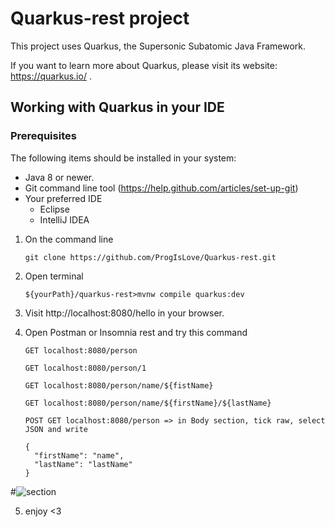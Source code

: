 # Quarkus-rest project

This project uses Quarkus, the Supersonic Subatomic Java Framework.

If you want to learn more about Quarkus, please visit its website: https://quarkus.io/ .

## Working with Quarkus in your IDE

### Prerequisites
The following items should be installed in your system:
* Java 8 or newer.
* Git command line tool (https://help.github.com/articles/set-up-git)
* Your preferred IDE
  * Eclipse
  * IntelliJ IDEA

1) On the command line
    ```
    git clone https://github.com/ProgIsLove/Quarkus-rest.git
    ```
2) Open terminal
    ```shell script
    ${yourPath}/quarkus-rest>mvnw compile quarkus:dev
    ```
3) Visit http://localhost:8080/hello in your browser.
 
4) Open Postman or Insomnia rest and try this command
    ```
    GET localhost:8080/person
    
    GET localhost:8080/person/1
    
    GET localhost:8080/person/name/${fistName}
    
    GET localhost:8080/person/name/${firstName}/${lastName}
    
    POST GET localhost:8080/person => in Body section, tick raw, select JSON and write 
    
    {
      "firstName": "name",
      "lastName": "lastName"
    }
    
    ```
    
  #<img alt="section" src="https://imgur.com/BWsGDZo.png">
    
 5) enjoy <3






